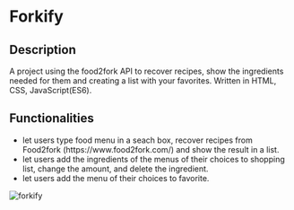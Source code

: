 # Forkify

## Description
A project using the food2fork API  to recover recipes, show the ingredients needed for them and creating a list with your favorites.
Written in HTML, CSS, JavaScript(ES6).

## Functionalities
<ul>
<li>let users type food menu in a seach box, recover recipes from Food2fork (https://www.food2fork.com/) and show the result in a list.</li>
<li>let users add the ingredients of the menus of their choices to shopping list, change the amount, and delete the ingredient.</li>
<li>let users add the menu of their choices to favorite.</li>
</ul>

![forkify](https://user-images.githubusercontent.com/37006149/50401780-c11d1000-0756-11e9-8ac6-455165a73a69.png)
